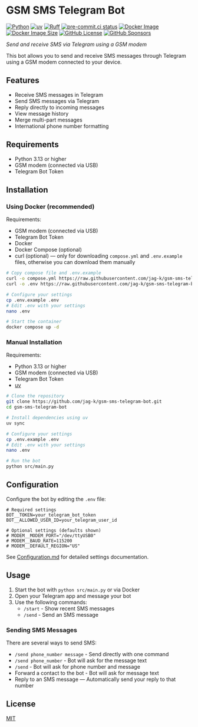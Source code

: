 # GSM SMS Telegram Bot

[![Python](https://img.shields.io/badge/python-3.13-blue.svg)](https://www.python.org/)
[![uv](https://img.shields.io/endpoint?url=https://raw.githubusercontent.com/astral-sh/uv/main/assets/badge/v0.json)](https://github.com/astral-sh/uv)
[![Ruff](https://img.shields.io/endpoint?url=https://raw.githubusercontent.com/astral-sh/ruff/main/assets/badge/v2.json)](https://github.com/astral-sh/ruff)
[![pre-commit.ci status](https://results.pre-commit.ci/badge/github/jag-k/gsm-sms-telegram-bot/main.svg)](https://results.pre-commit.ci/latest/github/jag-k/gsm-sms-telegram-bot/main)
[![Docker Image](https://ghcr-badge.egpl.dev/jag-k/gsm-sms-telegram-bot/latest_tag)](https://github.com/jag-k/gsm-sms-telegram-bot/pkgs/container/gsm-sms-telegram-bot)
[![Docker Image Size](https://ghcr-badge.egpl.dev/jag-k/gsm-sms-telegram-bot/size)](https://github.com/jag-k/gsm-sms-telegram-bot/pkgs/container/gsm-sms-telegram-bot)
[![GitHub License](https://img.shields.io/github/license/jag-k/gsm-sms-telegram-bot)](https://github.com/jag-k/gsm-sms-telegram-bot/blob/main/LICENSE)
[![GitHub Sponsors](https://img.shields.io/github/sponsors/jag-k)](https://github.com/sponsors/jag-k)

*Send and receive SMS via Telegram using a GSM modem*

This bot allows you to send and receive SMS messages through Telegram using a GSM modem connected to your device.

## Features

- Receive SMS messages in Telegram
- Send SMS messages via Telegram
- Reply directly to incoming messages
- View message history
- Merge multi-part messages
- International phone number formatting

## Requirements

- Python 3.13 or higher
- GSM modem (connected via USB)
- Telegram Bot Token

## Installation

### Using Docker (recommended)

Requirements:

- GSM modem (connected via USB)
- Telegram Bot Token
- Docker
- Docker Compose (optional)
- curl (optional) — only for downloading `compose.yml` and `.env.example` files, otherwise you can download them manually

```bash
# Copy compose file and .env.example
curl -o compose.yml https://raw.githubusercontent.com/jag-k/gsm-sms-telegram-bot/main/compose.yml
curl -o .env https://raw.githubusercontent.com/jag-k/gsm-sms-telegram-bot/main/.env.example

# Configure your settings
cp .env.example .env
# Edit .env with your settings
nano .env

# Start the container
docker compose up -d
```

### Manual Installation

Requirements:

- Python 3.13 or higher
- GSM modem (connected via USB)
- Telegram Bot Token
- [uv](https://github.com/astral-sh/uv)

```bash
# Clone the repository
git clone https://github.com/jag-k/gsm-sms-telegram-bot.git
cd gsm-sms-telegram-bot

# Install dependencies using uv
uv sync

# Configure your settings
cp .env.example .env
# Edit .env with your settings
nano .env

# Run the bot
python src/main.py
```

## Configuration

Configure the bot by editing the `.env` file:

```
# Required settings
BOT__TOKEN=your_telegram_bot_token
BOT__ALLOWED_USER_ID=your_telegram_user_id

# Optional settings (defaults shown)
# MODEM__MODEM_PORT="/dev/ttyUSB0"
# MODEM__BAUD_RATE=115200
# MODEM__DEFAULT_REGION="US"
```

See [Configuration.md](Configuration.md) for detailed settings documentation.

## Usage

1. Start the bot with `python src/main.py` or via Docker
2. Open your Telegram app and message your bot
3. Use the following commands:
   - `/start` - Show recent SMS messages
   - `/send` - Send an SMS message

### Sending SMS Messages

There are several ways to send SMS:
- `/send phone_number message` - Send directly with one command
- `/send phone_number` - Bot will ask for the message text
- `/send` - Bot will ask for phone number and message
- Forward a contact to the bot - Bot will ask for message text
- Reply to an SMS message — Automatically send your reply to that number

## License

[MIT](LICENSE)
